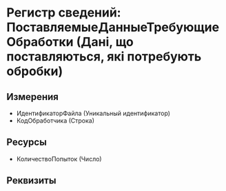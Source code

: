 ﻿# Регистр сведений: ПоставляемыеДанныеТребующиеОбработки (Дані, що поставляються, які потребують обробки)

## Измерения

- ИдентификаторФайла (Уникальный идентификатор)
- КодОбработчика (Строка)

## Ресурсы

- КоличествоПопыток (Число)

## Реквизиты


